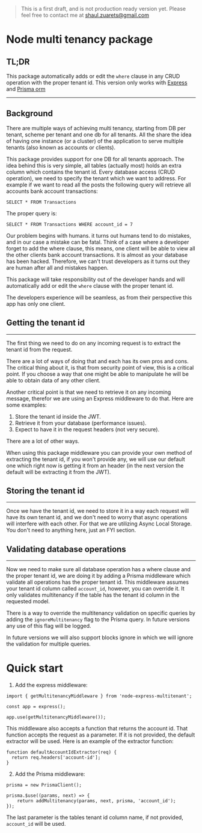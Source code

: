 > This is a first draft, and is not production ready version yet. Please feel free to contact me at shaul.zuarets@gmail.com

# Node multi tenancy package

## TL;DR

This package automatically adds or edit the `where` clause in any CRUD operation with the proper tenant id.
This version only works with [Express](https://expressjs.com/) and [Prisma orm](https://www.prisma.io/)

---

## Background

There are multiple ways of achieving multi tenancy, starting from DB per tenant, scheme per tenant and one db for all tenants. All the share the idea of having one instance (or a cluster) of the application to serve multiple tenants (also known as accounts or clients).

This package provides support for one DB for all tenants approach.
The idea behind this is very simple, all tables (actually most) holds an extra column which contains the tenant id. Every database access (CRUD operation), we need to specify the tenant which we want to address. For example if we want to read all the posts the following query will retrieve all accounts bank account transactions:

`SELECT * FROM Transactions`

The proper query is:

`SELECT * FROM Transactions WHERE account_id = 7`

Our problem begins with humans. it turns out humans tend to do mistakes, and in our case a mistake can be fatal.
Think of a case where a developer forget to add the where clause, this means, one client will be able to view all the other clients bank account transactions. It is almost as your database has been hacked.
Therefore, we can't trust developers as it turns out they are human after all and mistakes happen.

This package will take responsibility out of the developer hands and will automatically add or edit the `where` clause with the proper tenant id.

The developers experience will be seamless, as from their perspective this app has only one client.

## Getting the tenant id

---

The first thing we need to do on any incoming request is to extract the tenant id from the request.

There are a lot of ways of doing that and each has its own pros and cons. The critical thing about it, is that from security point of view, this is a critical point. If you choose a way that one might be able to manipulate he will be able to obtain data of any other client.

Another critical point is that we need to retrieve it on any incoming message, therefor we are using an Express middleware to do that.
Here are some examples:

1. Store the tenant id inside the JWT.
2. Retrieve it from your database (performance issues).
3. Expect to have it in the request headers (not very secure).

There are a lot of other ways.

When using this package middleware you can provide your own method of extracting the tenant id, if you won't provide any, we will use our default one which right now is getting it from an header (in the next version the default will be extracting it from the JWT).

## Storing the tenant id

---

Once we have the tenant id, we need to store it in a way each request will have its own tenant id, and we don't need to worry that async operations will interfere with each other. For that we are utilizing Async Local Storage. You don't need to anything here, just an FYI section.

## Validating database operations

---

Now we need to make sure all database operation has a where clause and the proper tenant id, we are doing it by adding a Prisma middleware which validate all operations has the proper tenant id.
This middleware assumes your tenant id column called `account_id`, however, you can override it. It only validates multitenancy if the table has the tenant id column in the requested model.

There is a way to override the multitenancy validation on specific queries by adding the `ignoreMultitenancy` flag to the Prisma query. In future versions any use of this flag will be logged.

In future versions we will also support blocks ignore in which we will ignore the validation for multiple queries.

# Quick start

1. Add the express middleware:

```
import { getMultitenancyMiddleware } from 'node-express-multitenant';

const app = express();

app.use(getMultitenancyMiddleware());
```

This middleware also accepts a function that returns the account id. That function accepts the request as a parameter. If it is not provided, the default extractor will be used. Here is an example of the extractor function:

```
function defaultAccountIdExtractor(req) {
  return req.headers['account-id'];
}
```

2. Add the Prisma middleware:

```
prisma = new PrismaClient();

prisma.$use((params, next) => {
    return addMultitenancy(params, next, prisma, 'account_id');
});
```

The last parameter is the tables tenant id column name, if not provided, `account_id` will be used.
